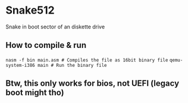 # Snake512
Snake in boot sector of an diskette drive

## How to compile & run

`nasm -f bin main.asm # Compiles the file as 16bit binary file`
`qemu-system-i386 main # Run the binary file`

## Btw, this only works for bios, not UEFI (legacy boot might tho)
